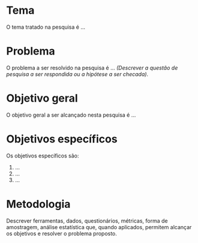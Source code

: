 # Tema
O tema tratado na pesquisa é ...

# Problema
O problema a ser resolvido na pesquisa é ... _(Descrever a questão de pesquisa a ser respondida ou a hipótese a ser checada)_.

# Objetivo geral
O objetivo geral a ser alcançado nesta pesquisa é ...

# Objetivos específicos
Os objetivos específicos são:
1. ...
2. ...
3. ...
   
# Metodologia
Descrever ferramentas, dados, questionários, métricas, forma de amostragem, análise estatística que, quando aplicados, permitem alcançar os objetivos e resolver o problema proposto.
